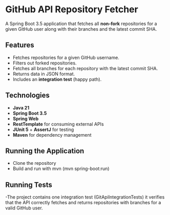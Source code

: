 # GitHub API Repository Fetcher

A Spring Boot 3.5 application that fetches all **non-fork** repositories for a given GitHub user along with their branches and the latest commit SHA.

## Features
- Fetches repositories for a given GitHub username.
- Filters out forked repositories.
- Fetches all branches for each repository with the latest commit SHA.
- Returns data in JSON format.
- Includes an **integration test** (happy path).

## Technologies
- **Java 21**
- **Spring Boot 3.5**
- **Spring Web**
- **RestTemplate** for consuming external APIs
- **JUnit 5** + **AssertJ** for testing
- **Maven** for dependency management

## Running the Application
 - Clone the repository
 - Build and run with mvn (mvn spring-boot:run)
   
## Running Tests
 -The project contains one integration test (GitApiIntegrationTests) it verifies that the API correctly fetches and returns repositories with branches for a valid GitHub user.
